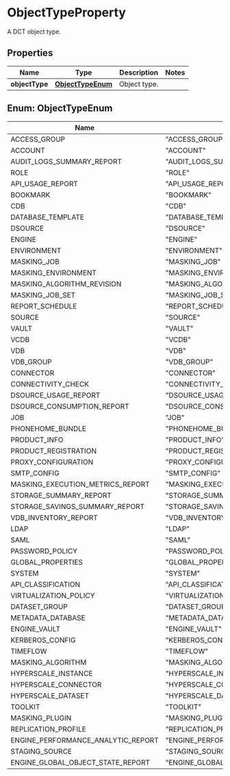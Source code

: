 

# ObjectTypeProperty

A DCT object type.

## Properties

Name | Type | Description | Notes
------------ | ------------- | ------------- | -------------
**objectType** | [**ObjectTypeEnum**](#ObjectTypeEnum) | Object type. | 



## Enum: ObjectTypeEnum

Name | Value
---- | -----
ACCESS_GROUP | &quot;ACCESS_GROUP&quot;
ACCOUNT | &quot;ACCOUNT&quot;
AUDIT_LOGS_SUMMARY_REPORT | &quot;AUDIT_LOGS_SUMMARY_REPORT&quot;
ROLE | &quot;ROLE&quot;
API_USAGE_REPORT | &quot;API_USAGE_REPORT&quot;
BOOKMARK | &quot;BOOKMARK&quot;
CDB | &quot;CDB&quot;
DATABASE_TEMPLATE | &quot;DATABASE_TEMPLATE&quot;
DSOURCE | &quot;DSOURCE&quot;
ENGINE | &quot;ENGINE&quot;
ENVIRONMENT | &quot;ENVIRONMENT&quot;
MASKING_JOB | &quot;MASKING_JOB&quot;
MASKING_ENVIRONMENT | &quot;MASKING_ENVIRONMENT&quot;
MASKING_ALGORITHM_REVISION | &quot;MASKING_ALGORITHM_REVISION&quot;
MASKING_JOB_SET | &quot;MASKING_JOB_SET&quot;
REPORT_SCHEDULE | &quot;REPORT_SCHEDULE&quot;
SOURCE | &quot;SOURCE&quot;
VAULT | &quot;VAULT&quot;
VCDB | &quot;VCDB&quot;
VDB | &quot;VDB&quot;
VDB_GROUP | &quot;VDB_GROUP&quot;
CONNECTOR | &quot;CONNECTOR&quot;
CONNECTIVITY_CHECK | &quot;CONNECTIVITY_CHECK&quot;
DSOURCE_USAGE_REPORT | &quot;DSOURCE_USAGE_REPORT&quot;
DSOURCE_CONSUMPTION_REPORT | &quot;DSOURCE_CONSUMPTION_REPORT&quot;
JOB | &quot;JOB&quot;
PHONEHOME_BUNDLE | &quot;PHONEHOME_BUNDLE&quot;
PRODUCT_INFO | &quot;PRODUCT_INFO&quot;
PRODUCT_REGISTRATION | &quot;PRODUCT_REGISTRATION&quot;
PROXY_CONFIGURATION | &quot;PROXY_CONFIGURATION&quot;
SMTP_CONFIG | &quot;SMTP_CONFIG&quot;
MASKING_EXECUTION_METRICS_REPORT | &quot;MASKING_EXECUTION_METRICS_REPORT&quot;
STORAGE_SUMMARY_REPORT | &quot;STORAGE_SUMMARY_REPORT&quot;
STORAGE_SAVINGS_SUMMARY_REPORT | &quot;STORAGE_SAVINGS_SUMMARY_REPORT&quot;
VDB_INVENTORY_REPORT | &quot;VDB_INVENTORY_REPORT&quot;
LDAP | &quot;LDAP&quot;
SAML | &quot;SAML&quot;
PASSWORD_POLICY | &quot;PASSWORD_POLICY&quot;
GLOBAL_PROPERTIES | &quot;GLOBAL_PROPERTIES&quot;
SYSTEM | &quot;SYSTEM&quot;
API_CLASSIFICATION | &quot;API_CLASSIFICATION&quot;
VIRTUALIZATION_POLICY | &quot;VIRTUALIZATION_POLICY&quot;
DATASET_GROUP | &quot;DATASET_GROUP&quot;
METADATA_DATABASE | &quot;METADATA_DATABASE&quot;
ENGINE_VAULT | &quot;ENGINE_VAULT&quot;
KERBEROS_CONFIG | &quot;KERBEROS_CONFIG&quot;
TIMEFLOW | &quot;TIMEFLOW&quot;
MASKING_ALGORITHM | &quot;MASKING_ALGORITHM&quot;
HYPERSCALE_INSTANCE | &quot;HYPERSCALE_INSTANCE&quot;
HYPERSCALE_CONNECTOR | &quot;HYPERSCALE_CONNECTOR&quot;
HYPERSCALE_DATASET | &quot;HYPERSCALE_DATASET&quot;
TOOLKIT | &quot;TOOLKIT&quot;
MASKING_PLUGIN | &quot;MASKING_PLUGIN&quot;
REPLICATION_PROFILE | &quot;REPLICATION_PROFILE&quot;
ENGINE_PERFORMANCE_ANALYTIC_REPORT | &quot;ENGINE_PERFORMANCE_ANALYTIC_REPORT&quot;
STAGING_SOURCE | &quot;STAGING_SOURCE&quot;
ENGINE_GLOBAL_OBJECT_STATE_REPORT | &quot;ENGINE_GLOBAL_OBJECT_STATE_REPORT&quot;



